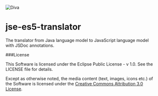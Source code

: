 ![Diva](https://lh6.googleusercontent.com/-mPD1NmLIk0A/Ut-dbRV_0BI/AAAAAAAABnE/OXlfuZTfWIo/w718-h364-no/diva.jpg)

jse-es5-translator
==================

The translator from Java language model to JavaScript language model with JSDoc annotations.

###License

This Software is licensed under the Eclipse Public License - v 1.0. See the LICENSE file for details.

Except as otherwise noted, the media content (text, images, icons etc.) of the Software is licensed under the [Creative Commons Attribution 3.0 License](http://creativecommons.org/licenses/by/3.0/).
